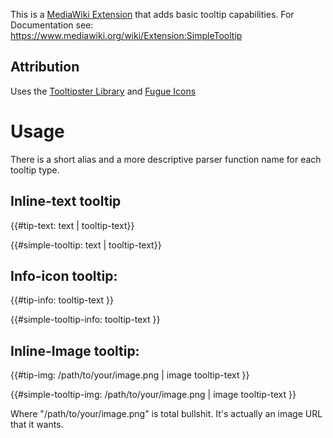 This is a [MediaWiki Extension](https://www.mediawiki.org/wiki/Extension:SimpleTooltip) that adds basic tooltip capabilities. For Documentation see: https://www.mediawiki.org/wiki/Extension:SimpleTooltip

## Attribution
Uses the [Tooltipster Library](http://iamceege.github.io/tooltipster/) and [Fugue Icons](https://github.com/yusukekamiyamane/fugue-icons)

# Usage
There is a short alias and a more descriptive parser function name for each tooltip type.

## Inline-text tooltip

{{#tip-text: text | tooltip-text}}

{{#simple-tooltip: text | tooltip-text}}

## Info-icon tooltip:

{{#tip-info: tooltip-text }}

{{#simple-tooltip-info: tooltip-text }}

## Inline-Image tooltip:

{{#tip-img: /path/to/your/image.png | image tooltip-text }}

{{#simple-tooltip-img: /path/to/your/image.png | image tooltip-text }}

Where "/path/to/your/image.png" is total bullshit.  It's actually an image URL that it wants.
